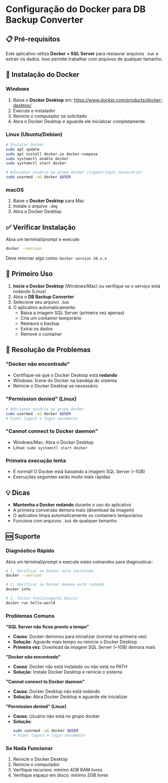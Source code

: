 # Configuração do Docker para DB Backup Converter

## 📋 Pré-requisitos

Este aplicativo utiliza **Docker + SQL Server** para restaurar arquivos `.bak` e extrair os dados. Isso permite trabalhar com arquivos de qualquer tamanho.

## 🐳 Instalação do Docker

### Windows
1. Baixe o **Docker Desktop** em: https://www.docker.com/products/docker-desktop/
2. Execute o instalador
3. Reinicie o computador se solicitado
4. Abra o Docker Desktop e aguarde ele inicializar completamente

### Linux (Ubuntu/Debian)
```bash
# Instalar Docker
sudo apt update
sudo apt install docker.io docker-compose
sudo systemctl enable docker
sudo systemctl start docker

# Adicionar usuário ao grupo docker (logout/login necessário)
sudo usermod -aG docker $USER
```

### macOS
1. Baixe o **Docker Desktop** para Mac
2. Instale o arquivo `.dmg`
3. Abra o Docker Desktop

## ✅ Verificar Instalação

Abra um terminal/prompt e execute:
```bash
docker --version
```

Deve retornar algo como: `Docker version 20.x.x`

## 🚀 Primeiro Uso

1. **Inicie o Docker Desktop** (Windows/Mac) ou verifique se o serviço está rodando (Linux)
2. Abra o **DB Backup Converter**
3. Selecione seu arquivo `.bak`
4. O aplicativo automaticamente:
   - Baixa a imagem SQL Server (primeira vez apenas)
   - Cria um container temporário
   - Restaura o backup
   - Extrai os dados
   - Remove o container

## 🔧 Resolução de Problemas

### "Docker não encontrado"
- Certifique-se que o Docker Desktop está **rodando**
- Windows: Ícone do Docker na bandeja do sistema
- Reinicie o Docker Desktop se necessário

### "Permission denied" (Linux)
```bash
# Adicionar usuário ao grupo docker
sudo usermod -aG docker $USER
# Fazer logout e login novamente
```

### "Cannot connect to Docker daemon"
- Windows/Mac: Abra o Docker Desktop
- Linux: `sudo systemctl start docker`

### Primeira execução lenta
- É normal! O Docker está baixando a imagem SQL Server (~1GB)
- Execuções seguintes serão muito mais rápidas

## 💡 Dicas

- **Mantenha o Docker rodando** durante o uso do aplicativo
- A primeira conversão demora mais (download da imagem)
- O aplicativo limpa automaticamente os containers temporários
- Funciona com arquivos `.bak` de qualquer tamanho

## 🆘 Suporte

### Diagnóstico Rápido
Abra um terminal/prompt e execute estes comandos para diagnosticar:

```bash
# 1. Verificar se Docker está instalado
docker --version

# 2. Verificar se Docker daemon está rodando  
docker info

# 3. Testar funcionamento básico
docker run hello-world
```

### Problemas Comuns

**"SQL Server não ficou pronto a tempo"**
- **Causa**: Docker demorou para inicializar (normal na primeira vez)
- **Solução**: Aguarde mais tempo ou reinicie o Docker Desktop
- **Primeira vez**: Download da imagem SQL Server (~1GB) demora mais

**"Docker não encontrado"**
- **Causa**: Docker não está instalado ou não está no PATH
- **Solução**: Instale Docker Desktop e reinicie o sistema

**"Cannot connect to Docker daemon"**
- **Causa**: Docker Desktop não está rodando
- **Solução**: Abra Docker Desktop e aguarde ele inicializar

**"Permission denied" (Linux)**
- **Causa**: Usuário não está no grupo docker
- **Solução**: 
  ```bash
  sudo usermod -aG docker $USER
  # Fazer logout e login novamente
  ```

### Se Nada Funcionar
1. Reinicie o Docker Desktop
2. Reinicie o computador
3. Verifique recursos: mínimo 4GB RAM livres
4. Verifique espaço em disco: mínimo 2GB livres 